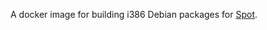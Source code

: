 A docker image for building i386 Debian packages for [Spot](https://gitlab.lrde.epita.fr/spot/spot).
